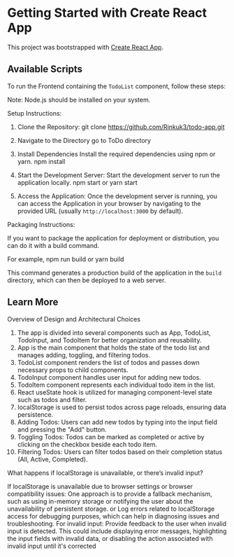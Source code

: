 # Getting Started with Create React App

This project was bootstrapped with [Create React App](https://github.com/facebook/create-react-app).

## Available Scripts

To run the Frontend containing the `TodoList` component, follow these steps:

Note: Node.js should be installed on your system.

Setup Instructions:

1. Clone the Repository:
   git clone <https://github.com/Rinkuk3/todo-app.git>

2. Navigate to the Directory
  go to ToDo directory

3. Install Dependencies
   Install the required dependencies using npm or yarn.
   npm install

4. Start the Development Server:
   Start the development server to run the application locally.
   npm start or yarn start

5. Access the Application:
   Once the development server is running, you can access the Application in your browser by navigating to the provided URL (usually `http://localhost:3000` by default).

Packaging Instructions:

If you want to package the application for deployment or distribution, you can do it with a build command.

For example, 
npm run build or yarn build

This command generates a production build of the application in the `build` directory, which can then be deployed to a web server.

## Learn More

Overview of Design and Architectural Choices
1. The app is divided into several components such as App, TodoList, TodoInput, and TodoItem for better organization and reusability.
2. App is the main component that holds the state of the todo list and manages adding, toggling, and filtering todos.
3. TodoList component renders the list of todos and passes down necessary props to child components.
4. TodoInput component handles user input for adding new todos.
5. TodoItem component represents each individual todo item in the list.
6. React useState hook is utilized for managing component-level state such as todos and filter.
7. localStorage is used to persist todos across page reloads, ensuring data persistence.
8. Adding Todos: Users can add new todos by typing into the input field and pressing the "Add" button.
9. Toggling Todos: Todos can be marked as completed or active by clicking on the checkbox beside each todo item.
10. Filtering Todos: Users can filter todos based on their completion status (All, Active, Completed).

What happens if localStorage is unavailable, or there’s invalid input?

If localStorage is unavailable due to browser settings or browser compatibility issues:
One approach is to provide a fallback mechanism, such as using in-memory storage or notifying the user about the unavailability of persistent storage.
or 
Log errors related to localStorage access for debugging purposes, which can help in diagnosing issues and troubleshooting.
For invalid input:
Provide feedback to the user when invalid input is detected. This could include displaying error messages, highlighting the input fields with invalid data, or disabling the action associated with invalid input until it's corrected